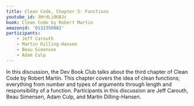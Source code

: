 ```yaml
---
title: Clean Code, Chapter 3: Functions
youtube_id: 3HrdLi0U8Jc
book: Clean Code by Robert Martin
amazonid: '0132350882'
participants:
    - Jeff Carouth
    - Martin Dilling-Hansen
    - Beau Simensen
    - Adam Culp
---
```

In this discussion, the Dev Book Club talks about the third chapter of Clean Code by Robert Martin. This chapter covers the idea of clean functions; everything from number and types of arguments through length and responsibility of a function. Participants in this discussion are Jeff Carouth, Beau Simensen, Adam Culp, and Martin Dilling-Hansen.
